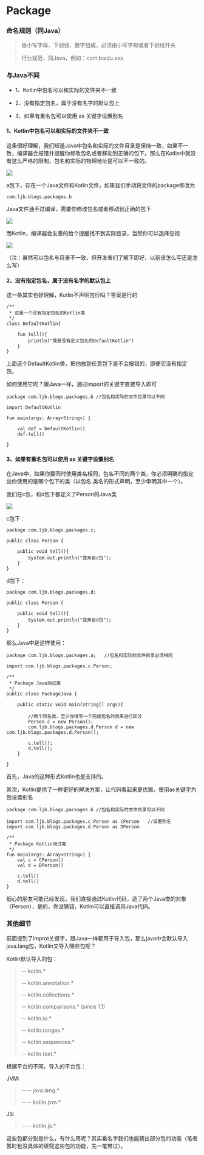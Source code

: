 # Package

### 命名规则（同Java）

>由小写字母、下划线、数字组成，必须由小写字母或者下划线开头
>
>行业规范，同Java，例如：com.baidu.xxx


### 与Java不同

* 1、Kotlin中包名可以和实际的文件夹不一致

* 2、没有指定包名，属于没有名字的默认包上

* 3、如果有重名包可以使用 as 关键字设置别名


#### 1、Kotlin中包名可以和实际的文件夹不一致

这条很好理解，我们知道Java中包名和实际的文件目录是保持一致，如果不一致，编译器会报错并提醒你修改包名或者移动到正确的包下。那么在Kotlin中就没有这么严格的限制，包名和实际的物理地址是可以不一致的。

![](http://i.imgur.com/CSgzMay.png)

a包下，存在一个Java文件和Kotlin文件，如果我们手动将文件的package修改为

	com.ljb.blogs.packages.b

Java文件通不过编译，需要你修改包名或者移动到正确的包下

![](http://i.imgur.com/OgSeTXm.png)

而Kotlin，编译器会友善的给个提醒找不到实际目录，当然你可以选择忽视

![](http://i.imgur.com/G8ktu2s.png)


（注：虽然可以包名与目录不一致，但开发者们了解下即好，以前该怎么写还是怎么写）


#### 2、没有指定包名，属于没有名字的默认包上

这一条其实也好理解，Kotlin不声明包行吗？答案是行的
	
	/**
	 * 这是一个没有指定包名的Kotlin类
	 */
	class DefaultKotlin{
	
	    fun tell(){
	        println("我是没有定义包名的DefaultKotlin")
	    }
	}


上面这个DefaultKotlin类，把他放到任意包下是不会报错的，即便它没有指定包。

如何使用它呢？跟Java一样，通过import的关键字直接导入即可

	package com.ljb.blogs.packages.b //包名和实际的文件目录可以不同
	
	import DefaultKotlin
	
	fun main(args: Array<String>) {

		val def = DefaultKotlin()
		def.tell()

	}


	   
#### 3、如果有重名包可以使用 as 关键字设置别名

在Java中，如果你要同时使用类名相同，包名不同的两个类，你必须明确的指定出你使用的是哪个包下的类（以包名.类名的形式声明，至少申明其中一个）。


我们在c包，和d包下都定义了Person的Java类

![](http://i.imgur.com/7DLHvDK.png)
	

c包下：	

	package com.ljb.blogs.packages.c;
	
	public class Person {
	
	    public void tell(){
	        System.out.println("我来自c包");
	    }
	}

d包下：

	package com.ljb.blogs.packages.d;
	
	public class Person {
	
	    public void tell(){
	        System.out.println("我来自d包");
	    }
	}



那么Java中是这样使用：


	package com.ljb.blogs.packages.a;   //包名和实际的文件目录必须相同
	
	import com.ljb.blogs.packages.c.Person;
	
	/**
	 * Package Java测试类
	 */
	public class PackageJava {
	
	    public static void main(String[] args){
	
	        //两个同名类，至少你得写一个完成包名的类来进行区分
	        Person c = new Person();
	        com.ljb.blogs.packages.d.Person d = new com.ljb.blogs.packages.d.Person();
	
	        c.tell();
	        d.tell();
	    }
	
	}

首先，Java的这种形式Kotlin也是支持的。

其次，Kotlin提供了一种更好的解决方案，让代码看起来更优雅，使用as关键字为包设置别名

	package com.ljb.blogs.packages.b //包名和实际的文件目录可以不同
	
	import com.ljb.blogs.packages.c.Person as CPerson	//设置别名
	import com.ljb.blogs.packages.d.Person as DPerson
	
	/**
	 * Package Kotlin测试类
	 */
	fun main(args: Array<String>) {
	 	val c = CPerson()
	    val d = DPerson()
	
	    c.tell()
	    d.tell()
	}
	
细心的朋友可能已经发现，我们直接通过Kotlin代码，造了两个Java类的对象（Person），是的，你没猜错，Kotlin可以直接调用Java代码。
	

### 其他细节

前面提到了improt关键字，跟Java一样都用于导入包，那么java中会默认导入java.lang包，Kotlin又导入哪些包呢？

Kotlin默认导入的包：

>-- kotlin.*
>
>-- kotlin.annotation.*
>
>-- kotlin.collections.*
>
>-- kotlin.comparisons.* (since 1.1)
>
>-- kotlin.io.*
>
>-- kotlin.ranges.*
>
>-- kotlin.sequences.*
>
>-- kotlin.text.*

根据平台的不同，导入的平台包：

JVM:
>---- java.lang.*
>
>---- kotlin.jvm.*

 JS:
>---- kotlin.js.*

这些包都分别是什么，有什么用呢？其实看名字我们也能猜出部分包的功能（笔者暂时也没具体的研究这些包的功能，先一笔带过）。





